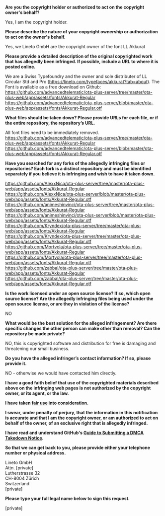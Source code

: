 **Are you the copyright holder or authorized to act on the copyright owner's behalf?**   
   
Yes, I am the copyright holder.   
   
**Please describe the nature of your copyright ownership or authorization to act on the owner's behalf.**   
   
Yes, we Lineto GmbH are the copyright owner of the font LL Akkurat   
   
**Please provide a detailed description of the original copyrighted work that has allegedly been infringed. If possible, include a URL to where it is posted online.**   
   
We are a Swiss Typefoundry and the owner and sole distributer of LL Circular Std and Pro (https://lineto.com/typefaces/akkurat?tab=about). The Font is available as a free download on Github:   
https://github.com/advancedtelematic/ota-plus-server/tree/master/ota-plus-web/app/assets/fonts/Akkurat-Regular   
https://github.com/advancedtelematic/ota-plus-server/blob/master/ota-plus-web/app/assets/fonts/Akkurat-Regular.otf   
   
**What files should be taken down? Please provide URLs for each file, or if the entire repository, the repository’s URL.**   
   
All font files need to be immediately removed.   
https://github.com/advancedtelematic/ota-plus-server/tree/master/ota-plus-web/app/assets/fonts/Akkurat-Regular   
https://github.com/advancedtelematic/ota-plus-server/blob/master/ota-plus-web/app/assets/fonts/Akkurat-Regular.otf   
   
**Have you searched for any forks of the allegedly infringing files or repositories? Each fork is a distinct repository and must be identified separately if you believe it is infringing and wish to have it taken down.**   
   
https://github.com/AlexxNica/ota-plus-server/tree/master/ota-plus-web/app/assets/fonts/Akkurat-Regular   
https://github.com/AlexxNica/ota-plus-server/blob/master/ota-plus-web/app/assets/fonts/Akkurat-Regular.otf   
https://github.com/animeshinvinci/ota-plus-server/tree/master/ota-plus-web/app/assets/fonts/Akkurat-Regular   
https://github.com/animeshinvinci/ota-plus-server/blob/master/ota-plus-web/app/assets/fonts/Akkurat-Regular.otf   
https://github.com/Kryndex/ota-plus-server/tree/master/ota-plus-web/app/assets/fonts/Akkurat-Regular   
https://github.com/Kryndex/ota-plus-server/tree/master/ota-plus-web/app/assets/fonts/Akkurat-Regular.otf   
https://github.com/Mortvola/ota-plus-server/tree/master/ota-plus-web/app/assets/fonts/Akkurat-Regular   
https://github.com/Mortvola/ota-plus-server/tree/master/ota-plus-web/app/assets/fonts/Akkurat-Regular.otf   
https://github.com/zabbal/ota-plus-server/tree/master/ota-plus-web/app/assets/fonts/Akkurat-Regular   
https://github.com/zabbal/ota-plus-server/tree/master/ota-plus-web/app/assets/fonts/Akkurat-Regular.otf   
   
**Is the work licensed under an open source license? If so, which open source license? Are the allegedly infringing files being used under the open source license, or are they in violation of the license?**   
   
NO   
   
**What would be the best solution for the alleged infringement? Are there specific changes the other person can make other than removal? Can the repository be made private?**   
   
NO, this is copyrighted software and distribution for free is damaging and threatening our small business.   
   
**Do you have the alleged infringer’s contact information? If so, please provide it.**   
   
NO - otherwise we would have contacted him directly.   
   
**I have a good faith belief that use of the copyrighted materials described above on the infringing web pages is not authorized by the copyright owner, or its agent, or the law.**   
   
**I have taken <a href="https://www.lumendatabase.org/topics/22">fair use</a> into consideration.**   
   
**I swear, under penalty of perjury, that the information in this notification is accurate and that I am the copyright owner, or am authorized to act on behalf of the owner, of an exclusive right that is allegedly infringed.**   
   
**I have read and understand GitHub's <a href="https://help.github.com/articles/guide-to-submitting-a-dmca-takedown-notice/">Guide to Submitting a DMCA Takedown Notice</a>.**   
   
**So that we can get back to you, please provide either your telephone number or physical address.**   
   
Lineto GmbH   
Attn. [private]  
Lutherstrasse 32   
CH-8004 Zürich   
Switzerland   
[private]  
   
**Please type your full legal name below to sign this request.**   
   
[private]  
